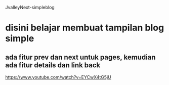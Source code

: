 JvalleyNext-simpleblog
# disini belajar membuat tampilan blog simple
## ada fitur prev dan next untuk pages, kemudian ada fitur details dan link back

https://www.youtube.com/watch?v=EYCwX4tG5jU
